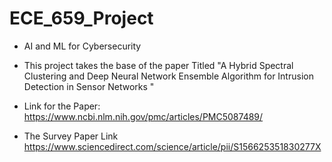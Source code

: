 # ECE_659_Project

* AI and ML for Cybersecurity

* This project takes the base of the paper Titled 
"A Hybrid Spectral Clustering and Deep Neural Network Ensemble Algorithm for Intrusion Detection in Sensor Networks " 
* Link for the Paper: https://www.ncbi.nlm.nih.gov/pmc/articles/PMC5087489/

* The Survey Paper Link 
https://www.sciencedirect.com/science/article/pii/S156625351830277X
